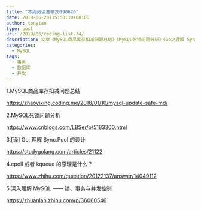 ```yaml
---
title: "本周阅读清单20190620"
date: 2019-06-20T15:50:10+08:00
author: tonytan
type: post
url: /2019/06/reding-list-34/
description: 文章《MySQL商品库存扣减问题总结》《MySQL死锁问题分析》《Go之理解 Sync.Pool 的设计》《从0到10亿，微信后台架构及基础设施设计与实践》《锁、事务与并发控制》等
categories:
  - MySQL
tags:
  - 事务
  - 数据库
  - 并发
---
```


1.MySQL商品库存扣减问题总结

https://zhaoyixing.coding.me/2018/01/10/mysql-update-safe-md/

2.MySQL死锁问题分析

https://www.cnblogs.com/LBSer/p/5183300.html

3.[译] Go: 理解 Sync.Pool 的设计

https://studygolang.com/articles/21122

4.epoll 或者 kqueue 的原理是什么？

https://www.zhihu.com/question/20122137/answer/14049112

5.深入理解 MySQL ―― 锁、事务与并发控制

https://zhuanlan.zhihu.com/p/36060546